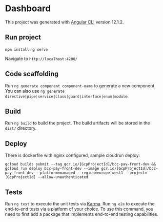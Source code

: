 # Dashboard

This project was generated with [Angular CLI](https://github.com/angular/angular-cli) version 12.1.2.

## Run project

`npm install`
`ng serve`

Navigate to `http://localhost:4200/`

## Code scaffolding

Run `ng generate component component-name` to generate a new component. You can also use `ng generate directive|pipe|service|class|guard|interface|enum|module`.

## Build

Run `ng build` to build the project. The build artifacts will be stored in the `dist/` directory.

## Deploy

There is dockerfile with nginx configured, sample cloudrun deploy:

`gcloud builds submit --tag gcr.io/[GcpProjectId]/bcc-pay-front-dev && gcloud run deploy bcc-pay-front-dev --image gcr.io/[GcpProjectId]/bcc-pay-front-dev --platform=managed --region=europe-west1 --project=[GcpProjectId] --allow-unauthenticated`

## Tests

Run `ng test` to execute the unit tests via [Karma](https://karma-runner.github.io).
Run `ng e2e` to execute the end-to-end tests via a platform of your choice. To use this command, you need to first add a package that implements end-to-end testing capabilities.

